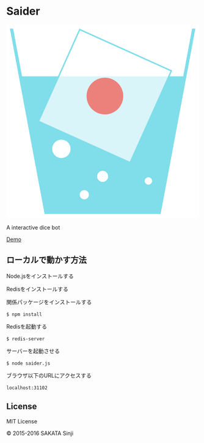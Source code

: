 # Saider

![Saider](./public/image/saider.svg)

A interactive dice bot

[Demo](http://saider.sinjis-view.mydns.jp)

## ローカルで動かす方法

Node.jsをインストールする

Redisをインストールする

関係パッケージをインストールする

```
$ npm install
```

Redisを起動する

```
$ redis-server
```

サーバーを起動させる

```
$ node saider.js
```

ブラウザ以下のURLにアクセスする

```
localhost:31102
```

## License

MIT License

&copy; 2015-2016 SAKATA Sinji
